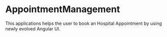 # AppointmentManagement
This applications helps the user to book an Hospital Appointment by using newly evolved Angular UI. 
